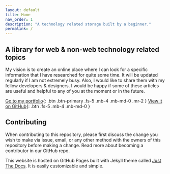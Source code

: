 ```yaml
---
layout: default
title: Home
nav_order: 1
description: "A technology related storage built by a beginner."
permalink: /
---
```


## A library for web & non-web technology related topics

My vision is to create an online place where I can look for a specific information that I have researched for quite some time. It will be updated regularly if I am not extremely busy. Also, I would like to share them with my fellow developers & designers. I would be happy if some of these articles are useful and helpful to any of you at the moment or in the future.

[Go to my portfolio](https://tpmusic.dev){: .btn .btn-primary .fs-5 .mb-4 .mb-md-0 .mr-2 } [View it on GitHub](https://github.com/thanapoom21/portfolio-nextjs/){: .btn .fs-5 .mb-4 .mb-md-0 }

## Contributing

When contributing to this repository, please first discuss the change you wish to make via issue,
email, or any other method with the owners of this repository before making a change. Read more about becoming a contributor in our GitHub repo.

This website is hosted on GitHub Pages built with Jekyll theme called [Just The Docs](https://github.com/pmarsceill/just-the-docs). It is easily customizable and simple.